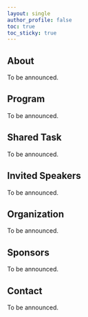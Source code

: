 ```yaml
---
layout: single
author_profile: false
toc: true
toc_sticky: true
---
```


## About

To be announced.

## Program

To be announced.

## Shared Task

To be announced.

## Invited Speakers

To be announced.

## Organization

To be announced.

## Sponsors

To be announced.

## Contact

To be announced.
